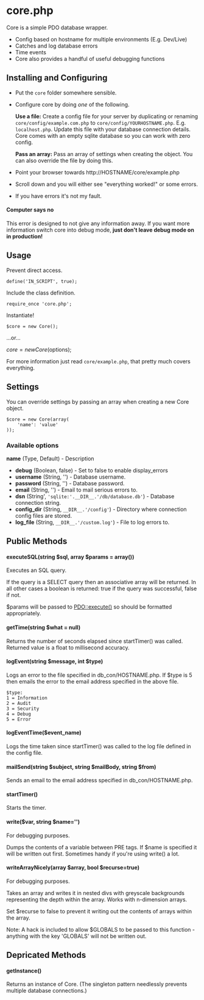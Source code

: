 # core.php #

Core is a simple PDO database wrapper. 

 *  Config based on hostname for multiple environments (E.g. Dev/Live)
 *  Catches and log database errors
 *  Time events
 *  Core also provides a handful of useful debugging functions

## Installing and Configuring ##

 *  Put the `core` folder somewhere sensible.
 *  Configure core by doing *one* of the following.
   
    **Use a file:** Create a config file for your server by duplicating or renaming `core/config/example.com.php` to `core/config/YOURHOSTNAME.php`. E.g. `localhost.php`. Update this file with your database connection details. Core comes with an empty sqlite database so you can work with zero config.

    **Pass an array:** Pass an array of settings when creating the object. You can also override the file by doing this.

 *  Point your browser towards http://HOSTNAME/core/example.php
 *  Scroll down and you will either see "everything worked!" or some errors.
 *  If you have errors it's not my fault.

#### Computer says no ####

This error is designed to not give any information away. If you want more information switch core into debug mode, **just don't leave debug mode on in production!**

## Usage ##

Prevent direct access.

    define('IN_SCRIPT', true);

Include the class definition.

    require_once 'core.php';

Instantiate!

    $core = new Core();

...or...

  $core = new Core($options);

For more information just read `core/example.php`, that pretty much covers everything.


## Settings ##

You can override settings by passing an array when creating a new Core object.

    $core = new Core(array(
        'name': 'value'
    ));

### Available options ###

**name** (Type, Default) - Description

 *  **debug** (Boolean, false) - Set to false to enable display_errors
 *  **username** (String, '') - Database username.
 *  **password** (String, '') - Database password.
 *  **email** (String, '') - Email to mail serious errors to.
 *  **dsn** (String', `'sqlite:'.__DIR__.'/db/database.db'`) - Database connection string.
 *  **config_dir** (String, `__DIR__.'/config'`) - Directory where connection config files are stored.
 *  **log_file** (String, `__DIR__.'/custom.log'`) - File to log errors to.

## Public Methods ##

#### executeSQL(string $sql, array $params = array()) ####

Executes an SQL query.

If the query is a SELECT query then an associative array will be returned. In all other cases a boolean is returned: true if the query was successful, false if not.

$params will be passed to [PDO::execute()](http://php.net/manual/en/pdostatement.execute.php) so should be formatted appropriately.


#### getTime(string $what = null) ####

Returns the number of seconds elapsed since startTimer() was called. Returned value is a float to millisecond accuracy.


#### logEvent(string $message, int $type) ####

Logs an error to the file specified in db\_con/HOSTNAME.php. If $type is 5 then emails the error to the email address specified in the above file.

    $type:
    1 = Information
    2 = Audit
    3 = Security
    4 = Debug
    5 = Error

#### logEventTime($event\_name) ####

Logs the time taken since startTimer() was called to the log file defined in the config file.


#### mailSend(string $subject, string $mailBody, string $from) ####

Sends an email to the email address specified in db\_con/HOSTNAME.php.


#### startTimer() ####

Starts the timer.


#### write($var, string $name='') ####

For debugging purposes.

Dumps the contents of a variable between PRE tags. If $name is specified it will be written out first. Sometimes handy if you're using write() a lot.


#### writeArrayNicely(array $array, bool $recurse=true) ####

For debugging purposes.

Takes an array and writes it in nested divs with greyscale backgrounds representing the depth within the array. Works with n-dimension arrays. 

Set $recurse to false to prevent it writing out the contents of arrays within the array.

Note: A hack is included to allow $GLOBALS to be passed to this function - anything with the key 'GLOBALS' will not be written out.



## Depricated Methods ##

#### getInstance() ####

Returns an instance of Core. (The singleton pattern needlessly prevents multiple database connections.)